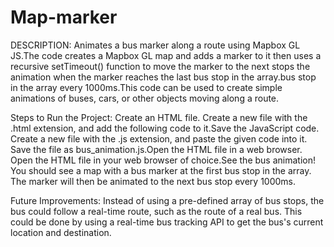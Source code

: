 # Map-marker
DESCRIPTION:
Animates a bus marker along a route using Mapbox GL JS.The code creates a Mapbox GL map and adds a marker to it then uses a recursive setTimeout() function to move the marker to the next stops the animation when the marker reaches the last bus stop in the array.bus stop in the array every 1000ms.This code can be used to create simple animations of buses, cars, or other objects moving along a route.

Steps to Run the Project:
Create an HTML file. Create a new file with the .html extension, and add the following code to it.Save the JavaScript code. Create a new file with the .js extension, and paste the given code into it. Save the file as bus_animation.js.Open the HTML file in a web browser. Open the HTML file in your web browser of choice.See the bus animation! You should see a map with a bus marker at the first bus stop in the array. The marker will then be animated to the next bus stop every 1000ms.

Future Improvements:
Instead of using a pre-defined array of bus stops, the bus could follow a real-time route, such as the route of a real bus. This could be done by using a real-time bus tracking API to get the bus's current location and destination.
